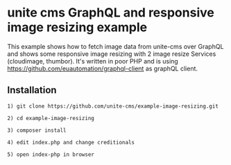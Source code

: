 unite cms GraphQL and responsive image resizing example
================================================

This example shows how to fetch image data from unite-cms over GraphQL and shows some responsive image resizing with 2 image resize Services (cloudimage, thumbor). 
It's written in poor PHP and is using https://github.com/euautomation/graphql-client as graphQL client.

## Installation

    1) git clone https://github.com/unite-cms/example-image-resizing.git

    2) cd example-image-resizing

    3) composer install

    4) edit index.php and change creditionals

    5) open index-php in browser
